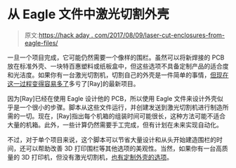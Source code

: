 # 从 Eagle 文件中激光切割外壳

> 原文:[https://hack aday . com/2017/08/09/laser-cut-enclosures-from-eagle-files/](https://hackaday.com/2017/08/09/laser-cut-enclosures-from-eagle-files/)

一旦一个项目完成，它可能仍然需要一个像样的围栏。虽然可以将新焊接的 PCB 放在标准外壳、一块特百惠塑料或纸板盒中，但这些选项不具备定制产品的适合度和光洁度。如果你有一台激光切割机，切割自己的外壳是一件简单的事情，[但现在这一过程变得容易多了](http://rayshobby.net/eaglecad-script-for-laser-cut-enclosures/)多亏了[Ray]的最新项目。

因为[Ray]已经在使用 Eagle 设计他的 PCB，所以使用 Eagle 文件来设计外壳似乎是一个很小的步骤。脚本从这些文件运行，并创建发送到激光切割机进行制造所需的一切。现在，[Ray]指出每个机箱的组装时间可能很长，这种方法可能不适合大量的机箱。此外，一些计算仍然需要手工完成，但有计划在未来实现自动化。

不过，对于单个项目来说，这个脚本可以节省大量设计和从头开始建造围栏的时间，还可以帮助改善 3D 打印围栏等其他选项的美观性。当然，如果你有一台高质量的 3D 打印机，但没有激光切割机，[也有定制外壳的选项](http://hackaday.com/2017/05/24/practical-enclosure-design-optimized-for-3d-printing/)。